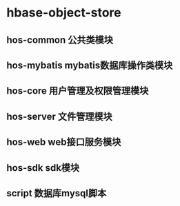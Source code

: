 # hbase-object-store
## hos-common   公共类模块

## hos-mybatis     mybatis数据库操作类模块

## hos-core           用户管理及权限管理模块

## hos-server       文件管理模块

## hos-web           web接口服务模块

## hos-sdk            sdk模块

## script                            数据库mysql脚本

